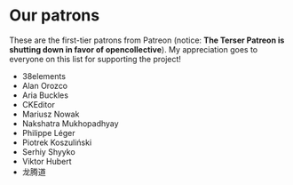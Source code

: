 # Our patrons

These are the first-tier patrons from Patreon (notice: **The Terser Patreon is shutting down in favor of opencollective**). My appreciation goes to everyone on this list for supporting the project!

* 38elements
* Alan Orozco
* Aria Buckles
* CKEditor
* Mariusz Nowak
* Nakshatra Mukhopadhyay
* Philippe Léger
* Piotrek Koszuliński
* Serhiy Shyyko
* Viktor Hubert
* 龙腾道
